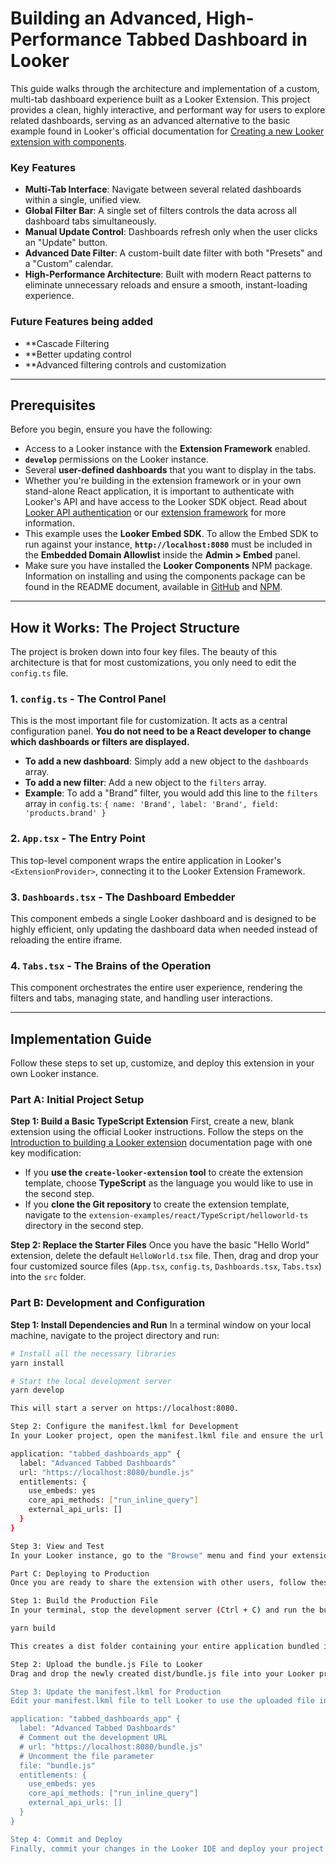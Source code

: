 # Building an Advanced, High-Performance Tabbed Dashboard in Looker

This guide walks through the architecture and implementation of a custom, multi-tab dashboard experience built as a Looker Extension. This project provides a clean, highly interactive, and performant way for users to explore related dashboards, serving as an advanced alternative to the basic example found in Looker's official documentation for [Creating a new Looker extension with components](https://cloud.google.com/looker/docs/components-example).

### Key Features

* **Multi-Tab Interface**: Navigate between several related dashboards within a single, unified view.
* **Global Filter Bar**: A single set of filters controls the data across all dashboard tabs simultaneously.
* **Manual Update Control**: Dashboards refresh only when the user clicks an "Update" button.
* **Advanced Date Filter**: A custom-built date filter with both "Presets" and a "Custom" calendar.
* **High-Performance Architecture**: Built with modern React patterns to eliminate unnecessary reloads and ensure a smooth, instant-loading experience.

### Future Features being added

* **Cascade Filtering
* **Better updating control
* **Advanced filtering controls and customization

---

## Prerequisites

Before you begin, ensure you have the following:

* Access to a Looker instance with the **Extension Framework** enabled.
* **`develop`** permissions on the Looker instance.
* Several **user-defined dashboards** that you want to display in the tabs.
* Whether you're building in the extension framework or in your own stand-alone React application, it is important to authenticate with Looker's API and have access to the Looker SDK object. Read about [Looker API authentication](https://cloud.google.com/looker/docs/api-auth) or our [extension framework](https://cloud.google.com/looker/docs/reference/extension-framework) for more information.
* This example uses the **Looker Embed SDK**. To allow the Embed SDK to run against your instance, **`http://localhost:8080`** must be included in the **Embedded Domain Allowlist** inside the **Admin > Embed** panel.
* Make sure you have installed the **Looker Components** NPM package. Information on installing and using the components package can be found in the README document, available in [GitHub](https://github.com/looker-open-source/components/blob/main/packages/components/README.md) and [NPM](https://www.npmjs.com/package/@looker/components).

---

## How it Works: The Project Structure

The project is broken down into four key files. The beauty of this architecture is that for most customizations, you only need to edit the `config.ts` file.

### 1. `config.ts` - The Control Panel

This is the most important file for customization. It acts as a central configuration panel. **You do not need to be a React developer to change which dashboards or filters are displayed.**

* **To add a new dashboard**: Simply add a new object to the `dashboards` array.
* **To add a new filter**: Add a new object to the `filters` array.
* **Example**: To add a "Brand" filter, you would add this line to the `filters` array in `config.ts`:
    `{ name: 'Brand', label: 'Brand', field: 'products.brand' }`

### 2. `App.tsx` - The Entry Point

This top-level component wraps the entire application in Looker's `<ExtensionProvider>`, connecting it to the Looker Extension Framework.

### 3. `Dashboards.tsx` - The Dashboard Embedder

This component embeds a single Looker dashboard and is designed to be highly efficient, only updating the dashboard data when needed instead of reloading the entire iframe.

### 4. `Tabs.tsx` - The Brains of the Operation

This component orchestrates the entire user experience, rendering the filters and tabs, managing state, and handling user interactions.

---

## Implementation Guide

Follow these steps to set up, customize, and deploy this extension in your own Looker instance.

### Part A: Initial Project Setup

**Step 1: Build a Basic TypeScript Extension**
First, create a new, blank extension using the official Looker instructions. Follow the steps on the [Introduction to building a Looker extension](https://cloud.google.com/looker/docs/building-looker-extensions) documentation page with one key modification:

* If you **use the `create-looker-extension` tool** to create the extension template, choose **TypeScript** as the language you would like to use in the second step.
* If you **clone the Git repository** to create the extension template, navigate to the `extension-examples/react/TypeScript/helloworld-ts` directory in the second step.

**Step 2: Replace the Starter Files**
Once you have the basic "Hello World" extension, delete the default `HelloWorld.tsx` file. Then, drag and drop your four customized source files (`App.tsx`, `config.ts`, `Dashboards.tsx`, `Tabs.tsx`) into the `src` folder.

### Part B: Development and Configuration

**Step 1: Install Dependencies and Run**
In a terminal window on your local machine, navigate to the project directory and run:

```bash
# Install all the necessary libraries
yarn install

# Start the local development server
yarn develop

This will start a server on https://localhost:8080.

Step 2: Configure the manifest.lkml for Development
In your Looker project, open the manifest.lkml file and ensure the url parameter points to your local server.

application: "tabbed_dashboards_app" {
  label: "Advanced Tabbed Dashboards"
  url: "https://localhost:8080/bundle.js"
  entitlements: {
    use_embeds: yes
    core_api_methods: ["run_inline_query"]
    external_api_urls: []
  }
}

Step 3: View and Test
In your Looker instance, go to the "Browse" menu and find your extension under "Applications." You can now see your extension running and test your changes live.

Part C: Deploying to Production
Once you are ready to share the extension with other users, follow these steps to publish it to your Looker instance.

Step 1: Build the Production File
In your terminal, stop the development server (Ctrl + C) and run the build command:

yarn build

This creates a dist folder containing your entire application bundled into a single bundle.js file.

Step 2: Upload the bundle.js File to Looker
Drag and drop the newly created dist/bundle.js file into your Looker project's file browser.

Step 3: Update the manifest.lkml for Production
Edit your manifest.lkml file to tell Looker to use the uploaded file instead of the development server.

application: "tabbed_dashboards_app" {
  label: "Advanced Tabbed Dashboards"
  # Comment out the development URL
  # url: "https://localhost:8080/bundle.js"
  # Uncomment the file parameter
  file: "bundle.js"
  entitlements: {
    use_embeds: yes
    core_api_methods: ["run_inline_query"]
    external_api_urls: []
  }
}

Step 4: Commit and Deploy
Finally, commit your changes in the Looker IDE and deploy your project to production.
